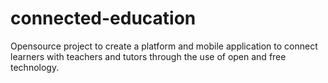 # connected-education
Opensource project to create a platform and mobile application to connect learners with teachers and tutors through the use of open and free technology.
